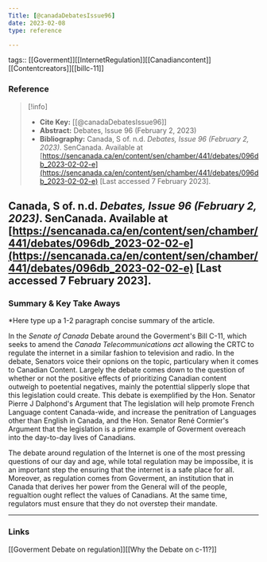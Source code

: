 ```yaml
---
Title: [@canadaDebatesIssue96]
date: 2023-02-08
type: reference

---
```




tags:: [[Goverment]][[InternetRegulation]][[Canadiancontent]][[Contentcreators]][[billc-11]]


### Reference 

> [!info]
> - **Cite Key:** [[@canadaDebatesIssue96]]
> - **Abstract:** Debates, Issue 96 (February 2, 2023)
> - **Bibliography:** Canada, S of. n.d. _Debates, Issue 96 (February 2, 2023)_. SenCanada. Available at [https://sencanada.ca/en/content/sen/chamber/441/debates/096db_2023-02-02-e](https://sencanada.ca/en/content/sen/chamber/441/debates/096db_2023-02-02-e) [Last accessed 7 February 2023].   

Canada, S of. n.d. _Debates, Issue 96 (February 2, 2023)_. SenCanada. Available at [https://sencanada.ca/en/content/sen/chamber/441/debates/096db_2023-02-02-e](https://sencanada.ca/en/content/sen/chamber/441/debates/096db_2023-02-02-e) [Last accessed 7 February 2023].
---

### Summary & Key Take Aways

*Here type up a 1-2 paragraph concise summary of the article. 

In the *Senate of Canada* Debate around the Goverment's Bill C-11, which seeks to amend the *Canada Telecommunications act* allowing the CRTC  to regulate the internet in a similar fashion to television and radio. In the debate, Senators voice their opnions on the topic, particulary when it comes to Canadian Content. Largely the debate comes down to the question of whether or not the positive effects of prioritizing Canadian content outweigh to poetential negatives, mainly the potenttial slipperly slope that this legislation could create.  This debate is exemplified by the Hon. Senator Pierre J Dalphond's Argument that The legislation will help promote French Language content Canada-wide, and increase the penitration of Languages other than English in Canada, and the Hon. Senator René Cormier's Argument that the legislation is a prime example of Goverment overeach into the day-to-day lives of Canadians. 

The debate around regulation of the Internet is one of the most pressing questions of our day and age, while total regulation may be impossibe, it is an important step the ensuring that the internet is a safe place for all. Moreover, as regulation comes from Goverment, an institution that in Canada that derives her power from the General will of the people, regualtion ought reflect the values of Canadians. At the same time, regulators must ensure that they do not overstep their mandate. 

--- 

### Links
[[Goverment Debate on regulation]][[Why the Debate on c-11?]]